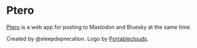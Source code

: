 # Ptero
[Ptero](https://ptero.app) is a web app for posting to Mastodon and Bluesky at the same time.

Created by @sleepdeprecation. Logo by [Portableclouds](https://portableclouds.net).

